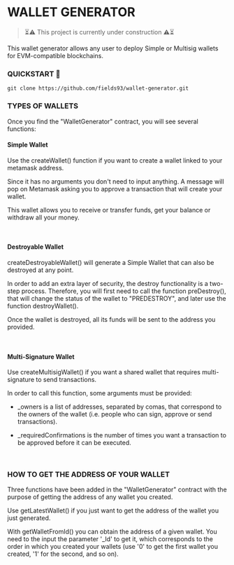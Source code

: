 # WALLET GENERATOR

> ⏳⚠️ This project is currently under construction ⚠️⏳

This wallet generator allows any user to deploy Simple or Multisig wallets for EVM-compatible blockchains.

### QUICKSTART 🚀

`git clone https://github.com/fields93/wallet-generator.git`

### TYPES OF WALLETS

Once you find the "WalletGenerator" contract, you will see several functions:

#### Simple Wallet

Use the createWallet() function if you want to create a wallet linked to your metamask address.

Since it has no arguments you don't need to input anything. A message will pop on Metamask asking you to approve a transaction that will create your wallet.

This wallet allows you to receive or transfer funds, get your balance or withdraw all your money.

<br>

#### Destroyable Wallet

createDestroyableWallet() will generate a Simple Wallet that can also be destroyed at any point.

In order to add an extra layer of security, the destroy functionality is a two-step process. Therefore, you will first need to call the function preDestroy(), that will change the status of the wallet to "PREDESTROY", and later use the function destroyWallet().

Once the wallet is destroyed, all its funds will be sent to the address you provided.

<br>

#### Multi-Signature Wallet

Use createMultisigWallet() if you want a shared wallet that requires multi-signature to send transactions.

In order to call this function, some arguments must be provided:

-   \_owners is a list of addresses, separated by comas, that correspond to the owners of the wallet (i.e. people who can sign, approve or send transactions).

-   \_requiredConfirmations is the number of times you want a transaction to be approved before it can be executed.

<br>

### HOW TO GET THE ADDRESS OF YOUR WALLET

Three functions have been added in the "WalletGenerator" contract with the purpose of getting the address of any wallet you created.

Use getLatestWallet() if you just want to get the address of the wallet you just generated.

With getWalletFromId() you can obtain the address of a given wallet. You need to the input the parameter '\_Id' to get it, which corresponds to the order in which you created your wallets (use '0' to get the first wallet you created, '1' for the second, and so on).
